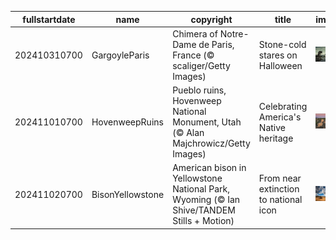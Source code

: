 |fullstartdate|name|copyright|title|image|
|--|--|--|--|--|
202410310700|GargoyleParis|Chimera of Notre-Dame de Paris, France (© scaliger/Getty Images)|Stone-cold stares on Halloween|![](/en-US/2024/11/202410310700GargoyleParis.jpg)|
202411010700|HovenweepRuins|Pueblo ruins, Hovenweep National Monument, Utah (© Alan Majchrowicz/Getty Images)|Celebrating America's Native heritage|![](/en-US/2024/11/202411010700HovenweepRuins.jpg)|
202411020700|BisonYellowstone|American bison in Yellowstone National Park, Wyoming (© Ian Shive/TANDEM Stills + Motion)|From near extinction to national icon|![](/en-US/2024/11/202411020700BisonYellowstone.jpg)|
